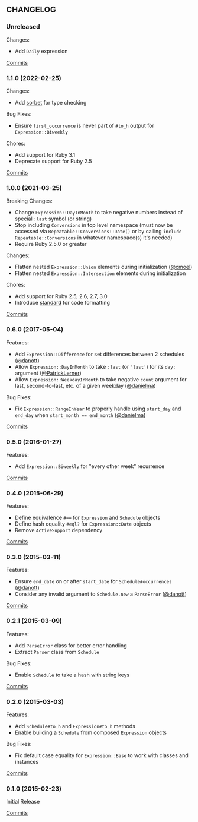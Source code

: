 ## CHANGELOG

### Unreleased

Changes:

* Add `Daily` expression

[Commits](https://github.com/molawson/repeatable/compare/v1.1.0...main)

### 1.1.0 (2022-02-25)

Changes:

* Add [sorbet](https://sorbet.org) for type checking

Bug Fixes:

* Ensure `first_occurrence` is never part of `#to_h` output for `Expression::Biweekly`

Chores:

* Add support for Ruby 3.1
* Deprecate support for Ruby 2.5

[Commits](https://github.com/molawson/repeatable/compare/v1.0.0...v1.1.0)

### 1.0.0 (2021-03-25)

Breaking Changes:

* Change `Expression::DayInMonth` to take negative numbers instead of special `:last` symbol (or string)
* Stop including `Conversions` in top level namespace (must now be accessed via `Repeatable::Conversions::Date()` or by calling `include Repeatable::Conversions` in whatever namespace(s) it's needed)
* Require Ruby 2.5.0 or greater

Changes:

* Flatten nested `Expression::Union` elements during initialization ([@cmoel][])
* Flatten nested `Expression::Intersection` elements during initialization

Chores:

* Add support for Ruby 2.5, 2.6, 2.7, 3.0
* Introduce [standard](https://github.com/testdouble/standard) for code formatting

[Commits](https://github.com/molawson/repeatable/compare/v0.6.0...v1.0.0)


### 0.6.0 (2017-05-04)

Features:

* Add `Expression::Difference` for set differences between 2 schedules ([@danott][])
* Allow `Expression::DayInMonth` to take `:last` (or `'last'`) for its `day:` argument ([@PatrickLerner][])
* Allow `Expression::WeekdayInMonth` to take negative `count` argument for last, second-to-last, etc. of a given weekday ([@danielma][])

Bug Fixes:

* Fix `Expression::RangeInYear` to properly handle using `start_day` and `end_day` when `start_month == end_month` ([@danielma][])

[Commits](https://github.com/molawson/repeatable/compare/v0.5.0...v0.6.0)

### 0.5.0 (2016-01-27)

Features:

* Add `Expression::Biweekly` for "every other week" recurrence

[Commits](https://github.com/molawson/repeatable/compare/v0.4.0...v0.5.0)

### 0.4.0 (2015-06-29)

Features:

* Define equivalence `#==` for `Expression` and `Schedule` objects
* Define hash equality `#eql?` for `Expression::Date` objects
* Remove `ActiveSupport` dependency

[Commits](https://github.com/molawson/repeatable/compare/v0.3.0...v0.4.0)

### 0.3.0 (2015-03-11)

Features:

* Ensure `end_date` on or after `start_date` for `Schedule#occurrences` ([@danott][])
* Consider any invalid argument to `Schedule.new` a `ParseError` ([@danott][])

[Commits](https://github.com/molawson/repeatable/compare/v0.2.1...v0.3.0)

### 0.2.1 (2015-03-09)

Features:

* Add `ParseError` class for better error handling
* Extract `Parser` class from `Schedule`

Bug Fixes:

* Enable `Schedule` to take a hash with string keys

[Commits](https://github.com/molawson/repeatable/compare/v0.2.0...v0.2.1)

### 0.2.0 (2015-03-03)

Features:

* Add `Schedule#to_h` and `Expression#to_h` methods
* Enable building a `Schedule` from composed `Expression` objects

Bug Fixes:

* Fix default case equality for `Expression::Base` to work with classes and instances

[Commits](https://github.com/molawson/repeatable/compare/v0.1.0...v0.2.0)

### 0.1.0 (2015-02-23)

Initial Release

[Commits](https://github.com/molawson/repeatable/compare/531d40c...v0.1.0)


[@danott]: https://github.com/danott
[@PatrickLerner]: https://github.com/PatrickLerner
[@danielma]: https://github.com/danielma
[@cmoel]: https://github.com/cmoel
